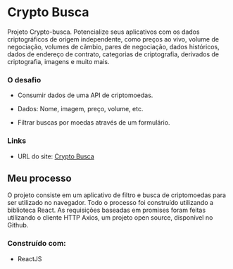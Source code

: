 # Crypto Busca

Projeto Crypto-busca. Potencialize seus aplicativos com os dados criptográficos de origem independente, como preços ao vivo, volume de negociação, volumes de câmbio, pares de negociação, dados históricos, dados de endereço de contrato, categorias de criptografia, derivados de criptografia, imagens e muito mais.

### O desafio

- Consumir dados de uma API de criptomoedas.

- Dados: Nome, imagem, preço, volume, etc.

- Filtrar buscas por moedas através de um formulário.

### Links

- URL do site: [Crypto Busca](https://crypto-busca.netlify.app/)

## Meu processo

O projeto consiste em um aplicativo de filtro e busca de criptomoedas para ser utilizado no navegador. Todo o processo foi construído utilizando a biblioteca React. As requisições baseadas em promises foram feitas utilizando o cliente HTTP Axios, um projeto open source, disponível no Github.

### Construído com:

- ReactJS
